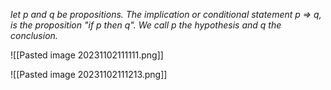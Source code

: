 
*let p and q be propositions. The implication or conditional statement p ⇒ q, is the proposition "if p then q". We call p the hypothesis and q the conclusion.*

![[Pasted image 20231102111111.png]]

![[Pasted image 20231102111213.png]]